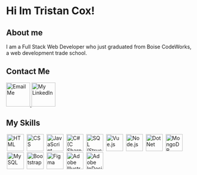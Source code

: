 <h1>Hi Im Tristan Cox!</h1>
<h2>About me</h2>
<p>I am a Full Stack Web Developer who just graduated from Boise CodeWorks, a web development trade school.</p>
<h2>Contact Me</h2>
<span>
  <a href="mailto: tristancox03@gmail.com" target="_blank">
    <img src="https://imgs.search.brave.com/xwJu8FEtt6Jc04Z9tKp3YTEWOo5qJQpekAS5J65BMCw/rs:fit:1200:1200:1/g:ce/aHR0cHM6Ly93d3cu/cmlnaHRjbGlja2Nv/bXB1dGVyc29sdXRp/b25zLmNvbS93cC1j/b250ZW50L3VwbG9h/ZHMvMjAxOC8wNS9H/bWFpbF9sb2dvLm1h/eC0yODAweDI4MDAu/cG5n" alt="Email Me" title="Email Me" width="65">
  </a>
</span>
<span>
  <a href="https://www.linkedin.com/in/tristancox03/" target="_blank">
    <img src="https://cdn.jsdelivr.net/gh/devicons/devicon/icons/linkedin/linkedin-original.svg" alt="My LinkedIn" title="My LinkedIn" width="65">
  </a>
</span>
</a>
<h2>My Skills</h2>
<img src="https://cdn.jsdelivr.net/gh/devicons/devicon/icons/html5/html5-original-wordmark.svg" alt="HTML" title="HTML" width="46" style="margin: 0 0.125rem 0 0.125rem;">
<img src="https://cdn.jsdelivr.net/gh/devicons/devicon/icons/css3/css3-original-wordmark.svg" alt="CSS" title="CSS" width="46" style="margin: 0 0.125rem 0 0.125rem;">
<img src="https://cdn.jsdelivr.net/gh/devicons/devicon/icons/javascript/javascript-original.svg" alt="JavaScript" title="JavaScript" width="46" style="margin: 0 0.125rem 0 0.125rem;">
<img src="https://cdn.jsdelivr.net/gh/devicons/devicon/icons/csharp/csharp-original.svg" alt="C# (C Sharp)" title="C# (C Sharp)" width="46" style="margin: 0 0.125rem 0 0.125rem;">
<img src="https://imgs.search.brave.com/1kElzFQooQk3vhOyGeAbIsnWv_hCOidVNqGZtEjOJBI/rs:fit:512:512:1/g:ce/aHR0cHM6Ly9kZXZi/bG9ncy5taWNyb3Nv/ZnQuY29tL3dwLWNv/bnRlbnQvdXBsb2Fk/cy9zaXRlcy80My8y/MDE5LzAzL0F6dXJl/LVNRTC1EYXRhYmFz/ZS1nZW5lcmljX0NP/TE9SLnBuZw" alt="SQL (Structured Query Language)" title="SQL (Structured Query Language)" width="46" style="margin: 0 0.125rem 0 0.125rem;">
<img src="https://cdn.jsdelivr.net/gh/devicons/devicon/icons/vuejs/vuejs-original.svg" alt="Vue.js" title="Vue.js" width="46" style="margin: 0 0.125rem 0 0.125rem;">
<img src="https://cdn.jsdelivr.net/gh/devicons/devicon/icons/nodejs/nodejs-original-wordmark.svg" alt="Node.js" title="Node.js" width="46" style="margin: 0 0.125rem 0 0.125rem;">
<img src="https://cdn.jsdelivr.net/gh/devicons/devicon/icons/dot-net/dot-net-original-wordmark.svg" alt="DotNet" title="DotNet" width="46" style="margin: 0 0.125rem 0 0.125rem;">
<img src="https://cdn.jsdelivr.net/gh/devicons/devicon/icons/mongodb/mongodb-original-wordmark.svg" alt="MongoDB" title="" width="46" style="margin: 0 0.125rem 0 0.125rem;">
<img src="https://cdn.jsdelivr.net/gh/devicons/devicon/icons/mysql/mysql-original-wordmark.svg" alt="MySQL" title="MySQL" width="46" style="margin: 0 0.125rem 0 0.125rem;">
<img src="https://cdn.jsdelivr.net/gh/devicons/devicon/icons/bootstrap/bootstrap-original.svg" alt="Bootstrap" title="Bootstrap" width="46" style="margin: 0 0.125rem 0 0.125rem;">
<img src="https://cdn.jsdelivr.net/gh/devicons/devicon/icons/figma/figma-original.svg" alt="Figma" title="Figma" width="46" style="margin: 0 0.125rem 0 0.125rem;">
<img src="https://imgs.search.brave.com/rdP-mZPAIySXYMR3amKYoy9V2Wo6qT7hPWoCr0kEplQ/rs:fit:1200:1170:1/g:ce/aHR0cHM6Ly91cGxv/YWQud2lraW1lZGlh/Lm9yZy93aWtpcGVk/aWEvY29tbW9ucy90/aHVtYi9mL2ZiL0Fk/b2JlX0lsbHVzdHJh/dG9yX0NDX2ljb24u/c3ZnLzEyMDBweC1B/ZG9iZV9JbGx1c3Ry/YXRvcl9DQ19pY29u/LnN2Zy5wbmc" alt="Adobe Illustrator" title="Adobe Illustrator" width="46" style="margin: 0 0.125rem 0 0.125rem;">
<img src="https://imgs.search.brave.com/kAzHBhDlByq2QJdDBjNeENgBDG6Rbh2n8q4NjvZAw6A/rs:fit:1200:1170:1/g:ce/aHR0cHM6Ly91cGxv/YWQud2lraW1lZGlh/Lm9yZy93aWtpcGVk/aWEvY29tbW9ucy90/aHVtYi80LzQ4L0Fk/b2JlX0luRGVzaWdu/X0NDX2ljb24uc3Zn/LzEyMDBweC1BZG9i/ZV9JbkRlc2lnbl9D/Q19pY29uLnN2Zy5w/bmc" alt="Adobe InDesign" title="Adobe InDesign" width="46" style="margin: 0 0.125rem 0 0.125rem;">